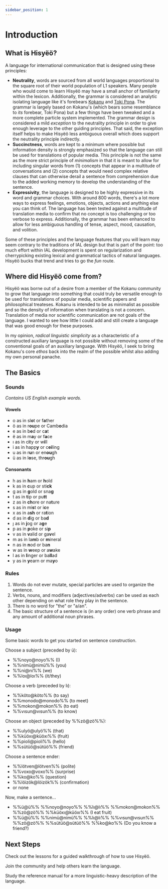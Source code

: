 ```yaml
---
sidebar_position: 1
---
```


# Introduction

## What is Hisyëö?

A language for international communication that is designed using these
principles:
- **Neutrality**, words are sourced from all world languages proportional to the
square root of their world population of L1 speakers. Many people who would come
to learn Hisyëö may have a small anchor of familiarity within the lexicon.
Additionally, the grammar is considered an analytic isolating language like it's
forebears [Kokanu](https://www.kokanu.com/) and [Toki
Pona](https://tokipona.org). The grammar is largely based on Kokanu's (which
bears some resemblance to *its* forebear, Toki Pona) but a few things have been
tweaked and a more complete particle system implemented. The grammar design is
considered a mild *exception* to the neutrality principle in order to give
enough leverage to the other guiding principles. That said, the exception itself
helps to make Hisyëö less ambiguous overall which does support the neutrality
principle indirectly.
- **Succinctness**, words are kept to a minimum where possible but information
density is strongly emphasized so that the language can still be used for
translations of popular media. This principle is not the same as the more strict
principle of *minimalism* in that it is meant to allow for including singular
words from (1) concepts that appear in a multitude of conversations and (2)
concepts that would need complex relative clauses that can otherwise derail a
sentence from comprehension due to the added working memory to develop the
understanding of the sentence.
- **Expressivity**, the language is designed to be highly expressive in its word
and grammar choices. With around 800 words, there's a lot more ways to express
feelings, emotions, objects, actions and anything else you can think of. The
language has been tested against a multitude of translation media to confirm
that no concept is too challenging or too verbose to express. Additionally, the
grammar has been enhanced to allow for less ambiguous handling of tense, aspect,
mood, causation, and volition.

Some of these principles and the language features that you will learn may seem
contrary to the traditions of IAL design but that is part of the point: too much
effort within IAL development is spent on regularization and cherrypicking
existing lexical and grammatical tactics of natural languages. Hisyëö bucks that
trend and tries to go the *fun* route. 

## Where did Hisyëö come from?

Hisyëö was borne out of a desire from a member of the Kokanu community to grow
that language into something that could truly be versatile enough to be used for
translations of popular media, scientific papers and philosophical treateses.
Kokanu is intended to be as minimalist as possible and so the density of information
when translating is not a concern. Translation of media nor scientific communication
are not goals of the language. I wanted to see how little I could add and still
create a language that was good enough for these purposes.

In my opinion, *radical linguistic simplicity* as a characteristic of a
constructed auxiliary language is not possible without removing some of the
conventional goals of an auxiliary language. With Hisyëö, I seek to bring
Kokanu's core *ethos* back into the realm of the possible whilst also adding my
own personal panache.

## The Basics

### Sounds

*Contains US English example words.*

#### Vowels
- o as in sl**o**t or f**a**ther
- ö as in r**ou**pe or Camb**o**dia
- e as in b**e**d or c**a**t
- ë as in m**a**y or f**a**ce
- ı as in c**i**ty or w**i**ll
- i as in happ**y** or c**ei**ling
- u as in r**u**n or en**ou**gh
- ü as in l**o**se, thr**ou**gh

#### Consonants
- h as in **h**am or **h**old
- k as in **c**up or sti**ck**
- g as in **g**old or sna**g**
- t as in **t**ip or pu**tt**
- z as in **ch**ore or na**t**ure
- s as in mi**s**t or i**c**e
- x as in a**sh** or ra**t**ion
- d as in **d**ig or ba**d** 
- ȷ as in **j**og or a**g**e
- p as in **p**oke or si**p**
- v as in **v**alid or ga**v**el
- m as in la**m**b or **m**ineral
- n as in **n**od or ba**n**
- w as in **w**eep or a**w**ake
- l as in **l**inger or ba**ll**ad
- y as in **y**earn or ma**y**o

### Rules

1. Words do not ever mutate, special particles are used to organize the sentence.
2. Verbs, nouns, and modifiers (adjectives/adverbs) can be
used as each other depending on what role they play in the sentence.
3. There is no word for "the" or "a/an".
4. The basic structure of a sentence is (in any order) one verb phrase and any
amount of additional noun phrases.

### Usage

Some basic words to get you started on sentence construction.

Choose a subject (preceded by ü):
- %%noyo@noyo%% (I)
- %%nimü@nimü%% (you)
- %%ni@ni%% (we)
- %%loı@loı%% (it/they)

Choose a verb (preceded by lı):
- %%köto@köto%% (to say)
- %%monodo@monodo%% (to meet)
- %%mokon@mokon%% (to eat)
- %%vısun@vısun%% (to know)

Choose an object (preceded by %%zö@zö%%):
- %%ulyö@ulyö%% (that)
- %%küöxı@küöxı%% (fruit)
- %%pioli@pioli%% (hello) 
- %%sütüö@sütüö%% (friend)

Choose a sentence ender:
- %%lötven@lötven%% (polite)
- %%voxo@voxo%% (surprise)
- %%ko@ko%% (question)
- %%löizök@löizök%% (confirmation)
- or none

Now, make a sentence...
- %%ü@ü%% %%noyo@noyo%% %%lı@lı%% %%mokon@mokon%% %%zö@zö%% %%küöxı@küöxı%% (I eat fruit)
- %%ü@ü%% %%nimü@nimü%% %%lı@lı%% %%vısun@vısun%% %%zö@zö%% %%sütüö@sütüö%% %%ko@ko%% (Do you know a friend?)

## Next Steps

Check out the lessons for a guided walkthrough of how to use Hisyëö.

Join the community and help others learn the language.

Study the reference manual for a more linguistic-heavy description of the language.


